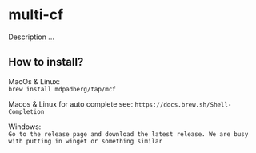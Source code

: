 # multi-cf
Description ...

## How to install?
MacOs & Linux:   
```brew install mdpadberg/tap/mcf```

Macos & Linux for auto complete see:
```https://docs.brew.sh/Shell-Completion```

Windows:   
```Go to the release page and download the latest release. We are busy with putting in winget or something similar```

